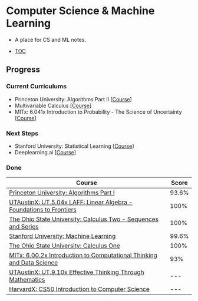 # Computer Science & Machine Learning

* A place for CS and ML notes.

* [TOC](/menu)

## Progress

### Current Curriculums

* Princeton University: Algorithms Part II [[Course](https://www.coursera.org/learn/algorithms-part1/home/welcome)]
* Multivariable Calculus [[Course](https://ocw.mit.edu/courses/mathematics/18-02sc-multivariable-calculus-fall-2010/)]
* MITx: 6.041x Introduction to Probability - The Science of Uncertainty [[Course](https://courses.edx.org/courses/course-v1:MITx+6.041x_4+1T2017/course/)]

### Next Steps

* Stanford University: Statistical Learning [[Course](https://lagunita.stanford.edu/courses/HumanitiesSciences/StatLearning/Winter2016/info)]
* Deeplearning.ai [[Course](https://www.coursera.org/specializations/deep-learning)]

### Done

| Course | Score |
| --- | --- |
| [Princeton University: Algorithms Part I](https://www.coursera.org/learn/algorithms-part1/home/welcome) | 93.6% |
| [UTAustinX: UT.5.04x LAFF: Linear Algebra - Foundations to Frontiers](https://courses.edx.org/courses/course-v1:UTAustinX+UT.5.05x+2T2017/course/) | 100% |
| [The Ohio State University: Calculus Two - Sequences and Series](https://www.coursera.org/learn/advanced-calculus) | 100% |
| [Stanford University: Machine Learning](https://www.coursera.org/learn/machine-learning/home/welcome) | 99.6% |
| [The Ohio State University: Calculus One](https://www.coursera.org/learn/calculus1/home/welcome) | 100% |
| [MITx: 6.00.2x Introduction to Computational Thinking and Data Science](https://courses.edx.org/courses/course-v1:MITx+6.00.2x_7+1T2017/info) | 93% |
| [UTAustinX: UT.9.10x Effective Thinking Through Mathematics](https://courses.edx.org/courses/course-v1:UTAustinX+UT.9.10x+3T2016/course/) | --- |
| [HarvardX: CS50 Introduction to Computer Science](https://courses.edx.org/courses/course-v1:HarvardX+CS50+X/info) | --- |


